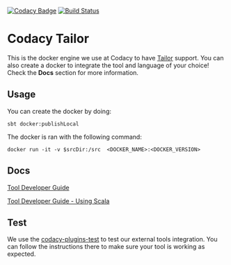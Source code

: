 [![Codacy Badge](https://api.codacy.com/project/badge/grade/c477c894abe34e608640d6ed95c807f0)](https://www.codacy.com/app/Codacy/codacy-tailor)
[![Build Status](https://circleci.com/gh/codacy/codacy-tailor.svg?style=shield&circle-token=:circle-token)](https://circleci.com/gh/codacy/codacy-tailor)

# Codacy Tailor

This is the docker engine we use at Codacy to have [Tailor](https://tailor.sh/) support.
You can also create a docker to integrate the tool and language of your choice!
Check the **Docs** section for more information.

## Usage

You can create the docker by doing:

```
sbt docker:publishLocal
```

The docker is ran with the following command:

```
docker run -it -v $srcDir:/src  <DOCKER_NAME>:<DOCKER_VERSION>
```

## Docs

[Tool Developer Guide](https://support.codacy.com/hc/en-us/articles/207994725-Tool-Developer-Guide)

[Tool Developer Guide - Using Scala](https://support.codacy.com/hc/en-us/articles/207280379-Tool-Developer-Guide-Using-Scala)

## Test

We use the [codacy-plugins-test](https://github.com/codacy/codacy-plugins-test) to test our external tools integration.
You can follow the instructions there to make sure your tool is working as expected.
